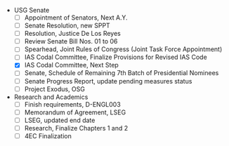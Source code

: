 - USG Senate
	- [ ] Appointment of Senators, Next A.Y.
	- [ ] Senate Resolution, new SPPT
	- [ ] Resolution, Justice De Los Reyes
	- [ ] Review Senate Bill Nos. 01 to 06
	- [ ] Spearhead, Joint Rules of Congress (Joint Task Force Appointment)
	- [ ] IAS Codal Committee, Finalize Provisions for Revised IAS Code
	- [x] IAS Codal Committee, Next Step
	- [ ] Senate, Schedule of Remaining 7th Batch of Presidential Nominees
	- [ ] Senate Progress Report, update pending measures status
	- [ ] Project Exodus, OSG
- Research and Academics
	- [ ] Finish requirements, D-ENGL003
	- [ ] Memorandum of Agreement, LSEG
	- [ ] LSEG, updated end date
	- [ ] Research, Finalize Chapters 1 and 2
	- [ ] 4EC Finalization
